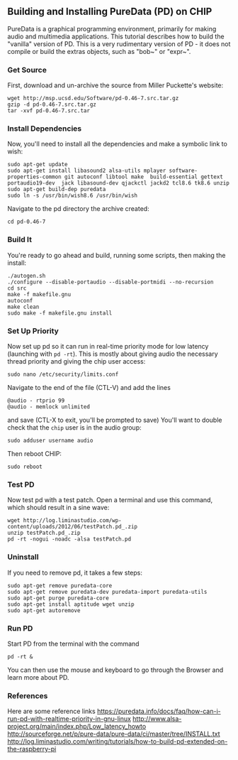 ## Building and Installing PureData (PD) on CHIP

PureData is a graphical programming environment, primarily for making audio and multimedia applications. This tutorial describes how to build the "vanilla" version of PD. This is a very rudimentary version of PD - it does not compile or build the extras objects, such as "bob~" or "expr~".

### Get Source
First, download and un-archive the source from Miller Puckette's website:
```
wget http://msp.ucsd.edu/Software/pd-0.46-7.src.tar.gz
gzip -d pd-0.46-7.src.tar.gz
tar -xvf pd-0.46-7.src.tar
```

### Install Dependencies

Now, you'll need to install all the dependencies and make a symbolic link to wish:
```
sudo apt-get update 
sudo apt-get install libasound2 alsa-utils mplayer software-properties-common git autoconf libtool make  build-essential gettext portaudio19-dev  jack libasound-dev qjackctl jackd2 tcl8.6 tk8.6 unzip
sudo apt-get build-dep puredata
sudo ln -s /usr/bin/wish8.6 /usr/bin/wish
```
Navigate to the pd directory the archive created:
```
cd pd-0.46-7
```

### Build It

You're ready to go ahead and build, running some scripts, then making the install:
```
./autogen.sh
./configure --disable-portaudio --disable-portmidi --no-recursion
cd src
make -f makefile.gnu
autoconf
make clean
sudo make -f makefile.gnu install
```

### Set Up Priority

Now set up pd so it can run in real-time priority mode for low latency (launching with `pd -rt`). 
This is mostly about giving audio the necessary thread priority and giving the chip user access:
```
sudo nano /etc/security/limits.conf
```
Navigate to the end of the file (CTL-V) and add the lines
```
@audio - rtprio 99
@audio - memlock unlimited
```
and save (CTL-X to exit, you'll be prompted to save)
You'll want to double check that the `chip` user is in the audio group:
```
sudo adduser username audio
```
Then reboot CHIP:
```
sudo reboot
```

### Test PD

Now test pd with a test patch. Open a terminal and use this command, which should result in a sine wave:
```
wget http://log.liminastudio.com/wp-content/uploads/2012/06/testPatch.pd_.zip
unzip testPatch.pd_.zip
pd -rt -nogui -noadc -alsa testPatch.pd
```

### Uninstall
If you need to remove pd, it takes a few steps:
```
sudo apt-get remove puredata-core
sudo apt-get remove puredata-dev puredata-import puredata-utils
sudo apt-get purge puredata-core
sudo apt-get install aptitude wget unzip
sudo apt-get autoremove
```

### Run PD
Start PD from the terminal with the command
```
pd -rt &
```
You can then use the mouse and keyboard to go through the Browser and learn more about PD.

### References
Here are some reference links
https://puredata.info/docs/faq/how-can-i-run-pd-with-realtime-priority-in-gnu-linux
http://www.alsa-project.org/main/index.php/Low_latency_howto
http://sourceforge.net/p/pure-data/pure-data/ci/master/tree/INSTALL.txt
http://log.liminastudio.com/writing/tutorials/how-to-build-pd-extended-on-the-raspberry-pi